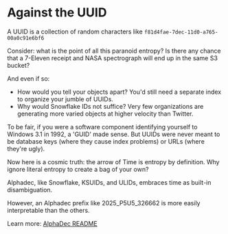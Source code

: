 # Against the UUID

A UUID is a collection of random characters like `f81d4fae-7dec-11d0-a765-00a0c91e6bf6`

Consider: what is the point of all this paranoid entropy? Is there any chance that a 7-Eleven receipt and NASA spectrograph will end up in the same S3 bucket?

And even if so:
- How would you tell your objects apart? You'd still need a separate index to organize your jumble of UUIDs.
- Why would Snowflake IDs not suffice? Very few organizations are generating more varied objects at higher velocity than Twitter.

To be fair, if you were a software component identifying yourself to Windows 3.1 in 1992, a 'GUID' made sense. But UUIDs were never meant to be database keys (where they cause index problems) or URLs (where they're ugly).

Now here is a cosmic truth: the arrow of Time is entropy by definition. Why ignore literal entropy to create a bag of your own?

Alphadec, like Snowflake, KSUIDs, and ULIDs, embraces time as built-in disambiguation.

However, an Alphadec prefix like 2025_P5U5_326662 is more easily interpretable than the others.

Learn more: [AlphaDec README](https://github.com/firasd/alphadec)
